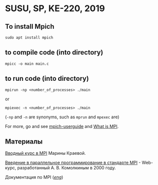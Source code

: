 # SUSU, SP, KE-220, 2019

## To install Mpich

`sudo apt install mpich`

## to compile code (into directory)

`mpicc -o main main.c`

## to run code (into directory)

`mpirun -np <number_of_processes> ./main`

or

`mpiexec -n <number_of_processes> ./main`

(`-np` and `-n` are synonyms, such as `mprun` and `mpexec` are)

For more, go and see [mpich-userguide](https://www.mpich.org/static/downloads/3.3.1/mpich-3.3.1-userguide.pdf) and [What is MPI](http://www.mcs.anl.gov/~balaji/permalinks/2014-06-06-argonne-mpi-basic.pptx).

## Материалы

[Вводный курс в MPI](http://www.ssd.sscc.ru/old/old/kraeva/MPI.html) Марины Краевой.

[Введение в параллельное программирование в стандарте MPI](http://nmr.phys.spbu.ru/~komolkin/high-perf-4k/web-kurs/) - Web-курс, разработанный А. В. Комолкиным в 2000 году.

Документация по MPI ([_eng_](https://www.mpi-forum.org/docs/mpi-3.0/mpi30-report.pdf))
